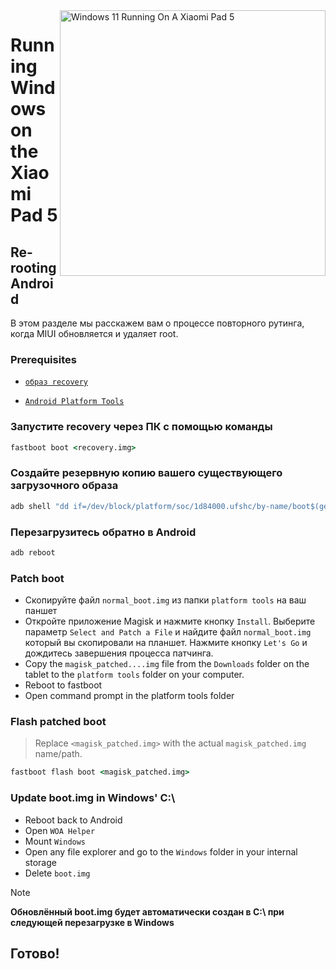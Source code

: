 <img align="right" src="https://raw.githubusercontent.com/erdilS/Port-Windows-11-Xiaomi-Pad-5/main/nabu.png" width="425" alt="Windows 11 Running On A Xiaomi Pad 5">

# Running Windows on the Xiaomi Pad 5

## Re-rooting Android
В этом разделе мы расскажем вам о процессе повторного рутинга, когда MIUI обновляется и удаляет root.

### Prerequisites
- [```образ recovery```](https://github.com/erdilS/Port-Windows-11-Xiaomi-Pad-5/releases/download/1.0/recovery.img)
  
- [```Android Platform Tools```](https://developer.android.com/studio/releases/platform-tools)

### Запустите recovery через ПК с помощью команды
```cmd
fastboot boot <recovery.img>
```

### Создайте резервную копию вашего существующего загрузочного образа
```cmd
adb shell "dd if=/dev/block/platform/soc/1d84000.ufshc/by-name/boot$(getprop ro.boot.slot_suffix) of=/tmp/normal_boot.img" && adb pull /tmp/normal_boot.img
```

### Перезагрузитесь обратно в Android
```cmd
adb reboot
```

### Patch boot 
- Скопируйте файл ```normal_boot.img``` из папки ```platform tools``` на ваш паншет 
- Откройте приложение Magisk и нажмите кнопку ```Install```. Выберите параметр ```Select and Patch a File``` и найдите файл ```normal_boot.img``` который вы скопировали на планшет. Нажмите кнопку ```Let's Go``` и дождитесь завершения процесса патчинга.
- Copy the ```magisk_patched....img``` file from the ```Downloads``` folder  on the tablet to the ```platform tools``` folder on your computer. 
- Reboot to fastboot
- Open command prompt in the platform tools folder 

### Flash patched boot 
 > Replace `<magisk_patched.img>` with the actual ```magisk_patched.img``` name/path.
```cmd
fastboot flash boot <magisk_patched.img>
```

### Update boot.img in Windows' C:\
- Reboot back to Android
- Open ```WOA Helper```
- Mount ```Windows```
- Open any file explorer and go to the ```Windows```  folder in your internal storage
- Delete ```boot.img```

> [!NOTE]
> **Обновлённый boot.img будет автоматически создан в C:\ при следующей перезагрузке в Windows**

## Готово!














